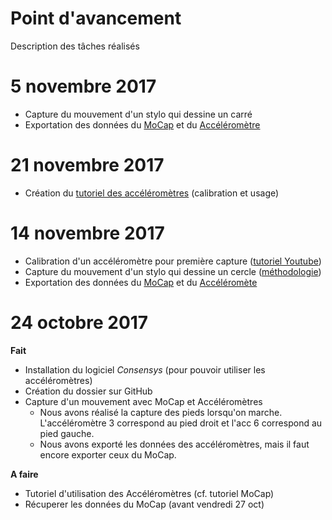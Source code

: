 # Point d'avancement
Description des tâches réalisés

# 5 novembre 2017 
* Capture du mouvement d'un stylo qui dessine un carré 
* Exportation des données du [MoCap](https://github.com/AmigoCap/SynCap/blob/master/donnees/carre/MoCap_Carre.csv) et du [Accéléromètre](https://github.com/AmigoCap/SynCap/blob/master/donnees/carre/Accelerometre_Carre.csv)

# 21 novembre 2017
* Création du [tutoriel des accéléromètres](https://github.com/AmigoCap/SynCap/blob/master/Tutoriel_accelerometres.md) (calibration et usage) 

# 14 novembre 2017
* Calibration d'un accéléromètre pour première capture ([tutoriel Youtube](https://www.youtube.com/watch?v=aI2WDecTtfs))
* Capture du mouvement d'un stylo qui dessine un cercle ([méthodologie](https://github.com/AmigoCap/SynCap/blob/master/Methodologie.md))
* Exportation des données du [MoCap](https://github.com/AmigoCap/SynCap/blob/master/donnees/cercle/MoCap_cercle_1411.csv) et du [Accéléromète](https://github.com/AmigoCap/SynCap/blob/master/donnees/cercle/CercleStylo_Session1_PAr146_1_Calibrated_SD.csv)

# 24 octobre 2017
**Fait**
* Installation du logiciel *Consensys* (pour pouvoir utiliser les accéléromètres)
* Création du dossier sur GitHub
* Capture d'un mouvement avec MoCap et Accéléromètres
  * Nous avons réalisé la capture des pieds lorsqu'on marche. L'accéléromètre 3 correspond au pied droit et l'acc 6 correspond au pied gauche. 
  * Nous avons exporté les données des accéléromètres, mais il faut encore exporter ceux du MoCap.

**A faire**
* Tutoriel d'utilisation des Accéléromètres (cf. tutoriel MoCap)
* Récuperer les données du MoCap (avant vendredi 27 oct)
